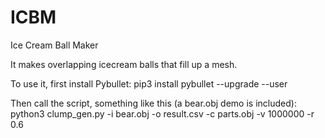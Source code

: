 # ICBM
Ice Cream Ball Maker

It makes overlapping icecream balls that fill up a mesh.

To use it, first install Pybullet:
pip3 install pybullet --upgrade --user

Then call the script, something like this (a bear.obj demo is included):
python3 clump_gen.py -i bear.obj -o result.csv -c parts.obj -v 1000000 -r 0.6



